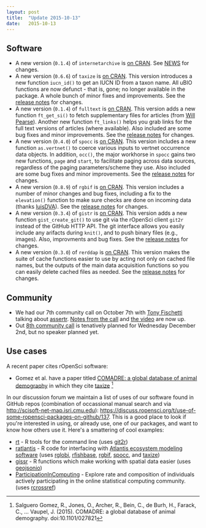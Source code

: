 ```yaml
---
layout: post
title:  "Update 2015-10-13"
date:   2015-10-13
---
```


## Software

* A new version (`0.1.4`) of `internetarchive` is [on CRAN](http://cran.rstudio.com/web/packages/internetarchive/). See [NEWS](https://github.com/ropensci/internetarchive/blob/master/NEWS) for changes.
* A new version (`0.6.6`) of `taxize` is [on CRAN](http://cran.rstudio.com/web/packages/taxize/). This version introduces a new function `iucn_id()` to get an IUCN ID from a taxon name. All uBIO functions are now defunct - that is, gone; no longer available in the package. A whole bunch of minor fixes and improvements. See the [release notes](https://github.com/ropensci/taxize/releases/tag/v0.6.6) for changes.
* A new version (`0.1.4`) of `fulltext` is [on CRAN](http://cran.rstudio.com/web/packages/fulltext/). This version adds a new function `ft_get_si()` to fetch supplementary files for articles (from [Will Pearse](https://github.com/willpearse)). Another new function `ft_links()` helps you grab links for the full text versions of articles (where available). Also included are some bug fixes and minor improvements. See the [release notes](https://github.com/ropensci/fulltext/releases/tag/v0.1.4) for changes.
* A new version (`0.4.0`) of `spocc` is [on CRAN](http://cran.rstudio.com/web/packages/spocc/). This version includes a new function `as.vertnet()` to coerce various inputs to vertnet occurrence data objects. In addition, `occ()`, the major workhorse in `spocc` gains two new functions, `page` and `start`, to facilitate paging across data sources, regardless of the paging parameters/scheme they use. Also included are some bug fixes and minor improvements. See the [release notes](https://github.com/ropensci/spocc/releases/tag/v0.4.0) for changes.
* A new version (`0.8.9`) of `rgbif` is [on CRAN](http://cran.rstudio.com/web/packages/rgbif/). This version includes a number of minor changes and bug fixes, including a fix to the `elevation()` function to make sure checks are done on incoming data (thanks [luisDVA](https://github.com/luisDVA)). See the [release notes](https://github.com/ropensci/rgbif/releases/tag/v0.8.9) for changes.
* A new version (`0.3.4`) of `gistr` is [on CRAN](http://cran.rstudio.com/web/packages/gistr/). This version adds a new function `gist_create_git()` to use git via the rOpenSci client `git2r` instead of the GitHub HTTP API. The git interface allows you easily include any arifacts during `knit()`, and to push binary files (e.g., images). Also, improvments and bug fixes. See the [release notes](https://github.com/ropensci/gistr/releases/tag/v0.3.4) for changes.
* A new version (`0.3.0`) of `rerddap` is [on CRAN](http://cran.rstudio.com/web/packages/rerddap/). This version makes the suite of cache functions easier to use by acting not only on cached file names, but the outputs of the main data acquisition functions so you can easily delete cached files as needed. See the [release notes](https://github.com/ropensci/rerddap/releases/tag/v0.3.0) for changes.

## Community 

* We had our 7th community call on October 7th with [Tony Fischetti](http://www.onthelambda.com/) talking about [assertr](https://github.com/tonyfischetti/assertr). [Notes from the call](https://docs.google.com/document/d/1qvJmMCw-TFsq70r6Qb19SVbhr24PsbrSV5zHdRLz7Cc/edit) and [the video](https://vimeo.com/141906295) are now up.
* Out [8th community call](https://github.com/ropensci/commcalls/issues/8) is tenatively planned for Wednesday December 2nd, but no speaker planned yet. 

## Use cases

A recent paper cites rOpenSci software:

* Gomez et al. have a paper titled [COMADRE: a global database of animal demography][comadre] in which they cite [taxize][taxize] [^1]

In our discussion forum we maintain a list of uses of our software found in GitHub repos (combination of occassional manual search and via http://scisoft-net-map.isri.cmu.edu): https://discuss.ropensci.org/t/use-of-some-ropensci-packages-on-github/137. This is a good place to look if you're interested in using, or already use, one of our packages, and want to know how others use it. Here's a smattering of cool examples:

* [rt][rt] - R tools for the command line (uses [git2r][git2r])
* [ratlantis][ratlantis] - R code for interfacing with [Atlantis ecosystem modeling software][atlantis] (uses [rglobi][rglobi], [rfishbase][rfishbase], [rgbif][rgbif], [spocc][spocc], and [taxize][taxize])
* [gissr][gissr] - R functions which make working with spatial data easier (uses [geojsonio][geojsonio])
* [ParticipationInComputing][ParticipationInComputing] - Explore rate and composition of individuals actively participating in the online statistical computing community. (uses [rcrossref][rcrossref])

[comadre]: http://www.biorxiv.org/content/early/2015/09/29/027821.abstract
[taxize]: https://github.com/ropensci/taxize
[rt]: https://github.com/rdatsci/rt
[git2r]: https://github.com/ropensci/git2r
[ratlantis]: https://github.com/jsgosnell/ratlantis
[atlantis]: http://atlantis.cmar.csiro.au/
[rglobi]: https://github.com/ropensci/rglobi
[rfishbase]: https://github.com/ropensci/rfishbase
[rgbif]: https://github.com/ropensci/rgbif
[spocc]: https://github.com/ropensci/spocc
[taxize]: https://github.com/ropensci/taxize
[gissr]: https://github.com/skgrange/gissr
[geojsonio]: https://github.com/ropensci/geojsonio
[rcrossref]: https://github.com/skgrange/rcrossref
[ParticipationInComputing]: https://github.com/kmanlove/ParticipationInComputing

[^1]: Salguero Gomez, R., Jones, O., Archer, R., Bein, C., de Burh, H., Farack, C., … Vaupel, J. (2015). COMADRE: a global database of animal demography. doi:10.1101/027821
